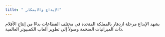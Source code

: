 ```yaml
---
title: " الإبداع والابتكار"
---
```

يشهد الإبداع مرحلة ازدهار بالمملكة المتحدة في مختلف القطاعات بدءًا من إنتاج الأفلام ذات الميزانيات الضخمة وصولاً إلى تطوير ألعاب الكمبيوتر العالمية.
